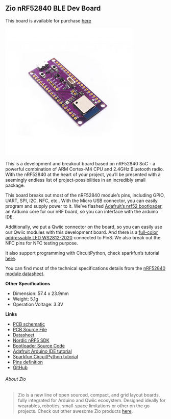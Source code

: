 ## Zio nRF52840 BLE Dev Board

This board is available for purchase [here](https://www.smart-prototyping.com/Zio-Qwiic-nrf52840-Dev-Board)

![nRF52840 Board](/nrf52840.JPG)

This is a development and breakout board based on nRF52840 SoC - a powerful combination of ARM Cortex-M4 CPU and 2.4GHz Bluetooth radio. With the nRF52840 at the heart of your project, you’ll be presented with a seemingly endless list of project-possibilities in an incredibly small package.


This board breaks out most of the nRF52840 module’s pins, including GPIO, UART, SPI, I2C, NFC, etc.. With the Micro USB connector, you can easily program and supply power to it. We’ve flashed [Adafruit’s nrf52 bootloader](https://github.com/adafruit/Adafruit_nRF52_Bootloader), an Arduino core for our nRF board, so you can interface with the arduino IDE. 


Additionally, we put a Qwiic connector on the board, so you can easily use our Qwiic modules with this development board. And there is a [full-color addressable LED WS2812-2020](https://www.smart-prototyping.com/WS2812-2020-Addressable-Fullcolor-RGB-LED) connected to Pin8. We also break out the NFC pins for NFC testing purpose. 

It also support programming with CircuitPython, check sparkfun’s tutorial [here](https://learn.sparkfun.com/tutorials/sparkfun-pro-nrf52840-mini-hookup-guide). 

You can find most of the technical specifications details from the [nRF52840 module datasheet](https://github.com/ZIOCC/Zio-nRF52840-BLE-Dev-Board/blob/master/MDBT50Q-P.pdf). 

**Other Specifications**

* Dimension: 57.4 x 23.9mm
* Weight: 5.1g
* Operation Voltage: 3.3V


**Links**

* [PCB schematic](https://github.com/ZIOCC/Zio-nRF52840-BLE-Dev-Board/blob/master/zio%20nRF52840%20BLE%20Dev%20Board.pdf)
* [PCB Source File](https://github.com/ZIOCC/Zio-nRF52840-BLE-Dev-Board/tree/master/EAGLE)
* [Datasheet](https://github.com/ZIOCC/Zio-nRF52840-BLE-Dev-Board/blob/master/MDBT50Q-P.pdf) 
* [Nordic nRF5 SDK](https://www.nordicsemi.com/eng/Products/Bluetooth-low-energy/nRF5-SDK) 
* [Bootloader Source Code](https://github.com/adafruit/Adafruit_nRF52_Bootloader)
* [Adafruit Arduino IDE tutorial](https://learn.adafruit.com/introducing-the-adafruit-nrf52840-feather)
* [Sparkfun CircuitPython tutorial](https://learn.sparkfun.com/tutorials/sparkfun-pro-nrf52840-mini-hookup-guide)
* [Pins definition](https://www.smart-prototyping.com/image/data/NOA-RnD/101968%20nrf52840%20dev%20board/nRF52840_variant.h)
* [GitHub](https://github.com/ZIOCC/Zio-nRF52840-BLE-Dev-Board)






###### About Zio
> Zio is a new line of open sourced, compact, and grid layout boards, fully integrated for Arduino and Qwiic ecosystem. Designed ideally for wearables, robotics, small-space limitations or other on the go projects. Check out other awesome Zio products [here](https://www.smart-prototyping.com/Zio).
